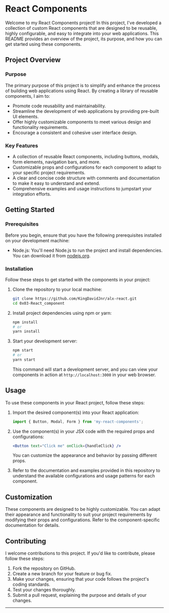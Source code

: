 # React Components

Welcome to my React Components project! In this project, I've developed a collection of custom React components that are designed to be reusable, highly configurable, and easy to integrate into your web applications. This README provides an overview of the project, its purpose, and how you can get started using these components.

## Project Overview

### Purpose

The primary purpose of this project is to simplify and enhance the process of building web applications using React. By creating a library of reusable components, I aim to:

- Promote code reusability and maintainability.
- Streamline the development of web applications by providing pre-built UI elements.
- Offer highly customizable components to meet various design and functionality requirements.
- Encourage a consistent and cohesive user interface design.

### Key Features

- A collection of reusable React components, including buttons, modals, form elements, navigation bars, and more.
- Customizable props and configurations for each component to adapt to your specific project requirements.
- A clear and concise code structure with comments and documentation to make it easy to understand and extend.
- Comprehensive examples and usage instructions to jumpstart your integration efforts.

## Getting Started

### Prerequisites

Before you begin, ensure that you have the following prerequisites installed on your development machine:

- Node.js: You'll need Node.js to run the project and install dependencies. You can download it from [nodejs.org](https://nodejs.org/).

### Installation

Follow these steps to get started with the components in your project:

1. Clone the repository to your local machine:

   ```bash
   git clone https://github.com/KingDavidJnr/alx-react.git
   cd 0x03-React_component
   ```

2. Install project dependencies using npm or yarn:

   ```bash
   npm install
   # or
   yarn install
   ```

3. Start your development server:

   ```bash
   npm start
   # or
   yarn start
   ```

   This command will start a development server, and you can view your components in action at `http://localhost:3000` in your web browser.

## Usage

To use these components in your React project, follow these steps:

1. Import the desired component(s) into your React application:

   ```jsx
   import { Button, Modal, Form } from 'my-react-components';
   ```

2. Use the component(s) in your JSX code with the required props and configurations:

   ```jsx
   <Button text="Click me" onClick={handleClick} />
   ```

   You can customize the appearance and behavior by passing different props.

3. Refer to the documentation and examples provided in this repository to understand the available configurations and usage patterns for each component.

## Customization

These components are designed to be highly customizable. You can adapt their appearance and functionality to suit your project requirements by modifying their props and configurations. Refer to the component-specific documentation for details.

## Contributing

I welcome contributions to this project. If you'd like to contribute, please follow these steps:

1. Fork the repository on GitHub.
2. Create a new branch for your feature or bug fix.
3. Make your changes, ensuring that your code follows the project's coding standards.
4. Test your changes thoroughly.
5. Submit a pull request, explaining the purpose and details of your changes.

---